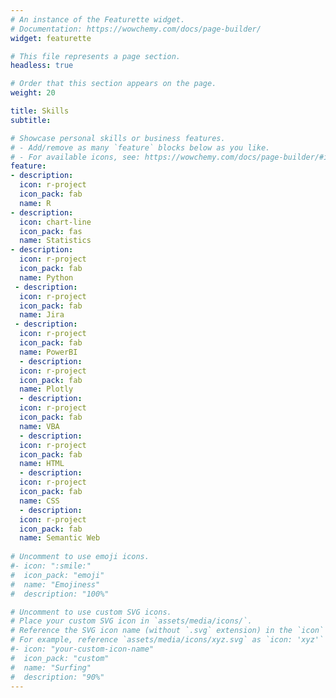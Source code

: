 ```yaml
---
# An instance of the Featurette widget.
# Documentation: https://wowchemy.com/docs/page-builder/
widget: featurette

# This file represents a page section.
headless: true

# Order that this section appears on the page.
weight: 20

title: Skills
subtitle:

# Showcase personal skills or business features.
# - Add/remove as many `feature` blocks below as you like.
# - For available icons, see: https://wowchemy.com/docs/page-builder/#icons
feature:
- description: 
  icon: r-project
  icon_pack: fab
  name: R
- description: 
  icon: chart-line
  icon_pack: fas
  name: Statistics
- description: 
  icon: r-project
  icon_pack: fab
  name: Python
 - description: 
  icon: r-project
  icon_pack: fab
  name: Jira
 - description: 
  icon: r-project
  icon_pack: fab
  name: PowerBI
  - description: 
  icon: r-project
  icon_pack: fab
  name: Plotly
  - description: 
  icon: r-project
  icon_pack: fab
  name: VBA
  - description: 
  icon: r-project
  icon_pack: fab
  name: HTML
  - description: 
  icon: r-project
  icon_pack: fab
  name: CSS
  - description: 
  icon: r-project
  icon_pack: fab
  name: Semantic Web
  
# Uncomment to use emoji icons.
#- icon: ":smile:"
#  icon_pack: "emoji"
#  name: "Emojiness"
#  description: "100%"  

# Uncomment to use custom SVG icons.
# Place your custom SVG icon in `assets/media/icons/`.
# Reference the SVG icon name (without `.svg` extension) in the `icon` field.
# For example, reference `assets/media/icons/xyz.svg` as `icon: 'xyz'`
#- icon: "your-custom-icon-name"
#  icon_pack: "custom"
#  name: "Surfing"
#  description: "90%"
---
```

